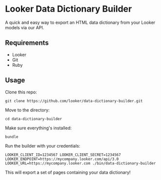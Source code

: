 # Looker Data Dictionary Builder

A quick and easy way to export an HTML data dictionary from your Looker models via our API.

## Requirements

- Looker
- Git
- Ruby

## Usage

Clone this repo:

```
git clone https://github.com/looker/data-dictionary-builder.git
```

Move to the directory:

```
cd data-dictionary-builder
```

Make sure everything's installed:

```
bundle
```

Run the builder with your credentials:

```
LOOKER_CLIENT_ID=1234567 LOOKER_CLIENT_SECRET=1234567 LOOKER_ENDPOINT=https://mycompany.looker.com/api/3.0 LOOKER_URL=https://mycompany.looker.com ./bin/data-dictionary-builder
```

This will export a set of pages containing your data dictionary!
